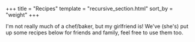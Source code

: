 +++
title = "Recipes"
template = "recursive_section.html"
sort_by = "weight"
+++

I'm not really much of a chef/baker, but my girlfriend is! We've (she's) put up some recipes
below for friends and family, feel free to use them too.
